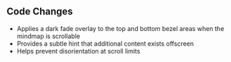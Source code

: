 ## Code Changes

- Applies a dark fade overlay to the top and bottom bezel areas when the mindmap is scrollable
- Provides a subtle hint that additional content exists offscreen
- Helps prevent disorientation at scroll limits
